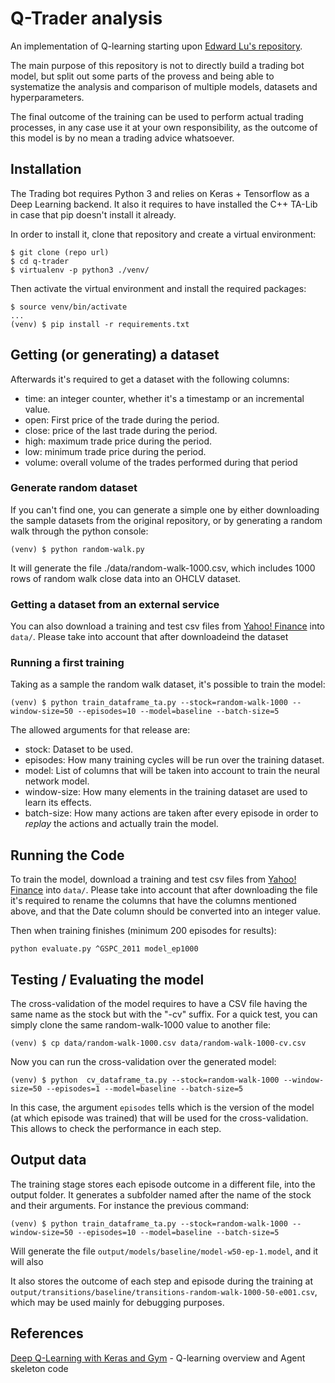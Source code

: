 # Q-Trader analysis

An implementation of Q-learning starting upon [Edward Lu's repository](https://github.com/edwardhdlu/q-trader).

The main purpose of this repository is not to directly build a trading bot model, but split out some parts of the provess and being able to systematize the analysis and comparison of multiple models, datasets and hyperparameters.

The final outcome of the training can be used to perform actual trading processes, in any case use it at your own responsibility, as the outcome of this model is by no mean a trading advice whatsoever.

## Installation

The Trading bot requires Python 3 and relies on Keras + Tensorflow as a Deep Learning backend. It also it requires to have installed the C++ TA-Lib in case that pip doesn't install it already.

In order to install it, clone that repository and create a virtual environment:

```
$ git clone (repo url)
$ cd q-trader
$ virtualenv -p python3 ./venv/
```

Then activate the virtual environment and install the required packages:

```
$ source venv/bin/activate
...
(venv) $ pip install -r requirements.txt
```

## Getting (or generating) a dataset

Afterwards it's required to get a dataset with the following columns:

* time: an integer counter, whether it's a timestamp or an incremental value.
* open: First price of the trade during the period.
* close: price of the last trade during the period.
* high: maximum trade price during the period.
* low: minimum trade price during the period.
* volume: overall volume of the trades performed during that period

### Generate random dataset

If you can't find one, you can generate a simple one by either downloading the sample datasets from the original repository, or by generating a random walk through the python console:

```
(venv) $ python random-walk.py
```

It will generate the file ./data/random-walk-1000.csv, which includes 1000 rows of random walk close data into an OHCLV dataset.

### Getting a dataset from an external service

You can also download a training and test csv files from [Yahoo! Finance](https://ca.finance.yahoo.com/quote/%5EGSPC/history?p=%5EGSPC) into `data/`. Please take into account that after downloadeind the dataset


### Running a first training

Taking as a sample the random walk dataset, it's possible to train the model:

```
(venv) $ python train_dataframe_ta.py --stock=random-walk-1000 --window-size=50 --episodes=10 --model=baseline --batch-size=5
```

The allowed arguments for that release are:

* stock: Dataset to be used.
* episodes: How many training cycles will be run over the training dataset.
* model: List of columns that will be taken into account to train the neural network model.
* window-size: How many elements in the training dataset are used to learn its effects.
* batch-size: How many actions are taken after every episode in order to _replay_ the actions and actually train the model.


## Running the Code

To train the model, download a training and test csv files from [Yahoo! Finance](https://ca.finance.yahoo.com/quote/%5EGSPC/history?p=%5EGSPC) into `data/`. Please take into account that after downloading the file it's required to rename the columns that have the columns mentioned above, and that the Date column should be converted into an integer value.

Then when training finishes (minimum 200 episodes for results):
```
python evaluate.py ^GSPC_2011 model_ep1000
```

## Testing / Evaluating the model

The cross-validation of the model requires to have a CSV file having the same name as the stock but with the "-cv" suffix.  For a quick test, you can simply clone the same random-walk-1000 value to another file:

```
(venv) $ cp data/random-walk-1000.csv data/random-walk-1000-cv.csv
```

Now you can run the cross-validation over the generated model:

```
(venv) $ python  cv_dataframe_ta.py --stock=random-walk-1000 --window-size=50 --episodes=1 --model=baseline --batch-size=5
```

In this case, the argument `episodes` tells which is the version of the model (at which episode was trained) that will be used for the cross-validation. This allows to check the performance in each step.

## Output data

The training stage stores each episode outcome in a different file, into the output folder. It generates a subfolder named after the name of the stock and their arguments. For instance the previous command:

```
(venv) $ python train_dataframe_ta.py --stock=random-walk-1000 --window-size=50 --episodes=10 --model=baseline --batch-size=5
```

Will generate the file `output/models/baseline/model-w50-ep-1.model`, and it will also

It also stores the outcome of each step and episode during the training at `output/transitions/baseline/transitions-random-walk-1000-50-e001.csv`, which may be used mainly for debugging purposes.

## References

[Deep Q-Learning with Keras and Gym](https://keon.io/deep-q-learning/) - Q-learning overview and Agent skeleton code